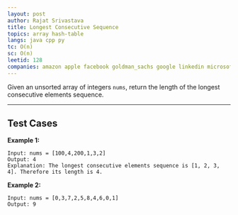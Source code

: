 ```yaml
---
layout: post
author: Rajat Srivastava
title: Longest Consecutive Sequence
topics: array hash-table
langs: java cpp py
tc: O(n)
sc: O(n)
leetid: 128
companies: amazon apple facebook goldman_sachs google linkedin microsoft salesforce
---
```


Given an unsorted array of integers `nums`, return the length of the longest consecutive elements sequence.

---

## Test Cases

**Example 1:** 
```
Input: nums = [100,4,200,1,3,2]
Output: 4
Explanation: The longest consecutive elements sequence is [1, 2, 3, 4]. Therefore its length is 4.
```

**Example 2:** 
```
Input: nums = [0,3,7,2,5,8,4,6,0,1]
Output: 9
```